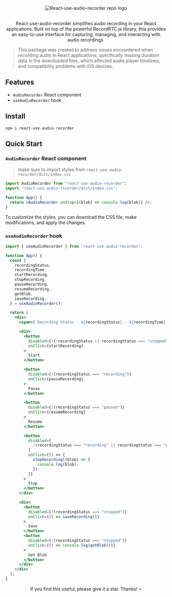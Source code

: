<div align="center">
  <img src="https://raw.githubusercontent.com/sankaSanjeeva/react-use-audio-recorder/main/media/repo-logo.png" alt="React-use-audio-recorder repo logo" />
</div>

<br>

<p align="center">
React-use-audio-recorder simplifies audio recording in your React applications. Built on top of the powerful RecordRTC.js library, this provides an easy-to-use interface for capturing, managing, and interacting with audio recordings.
</p>

> This package was created to address issues encountered when recording audio in React applications, specifically missing duration data in the downloaded files, which affected audio player timelines, and compatibility problems with iOS devices.

## Features

- `AudioRecorder` React component
- `useAudioRecorder` hook

## Install

    npm i react-use-audio-recorder

## Quick Start

### `AudioRecorder` React component

> make sure to import styles from `react-use-audio-recorder/dist/index.css`

```jsx
import AudioRecorder from "react-use-audio-recorder";
import "react-use-audio-recorder/dist/index.css";

function App() {
  return <AudioRecorder onStop={(blob) => console.log(blob)} />;
}
```

To customize the styles, you can download the CSS file, make modifications, and apply the changes.

### `useAudioRecorder` hook

```jsx
import { useAudioRecorder } from "react-use-audio-recorder";

function App() {
  const {
    recordingStatus,
    recordingTime,
    startRecording,
    stopRecording,
    pauseRecording,
    resumeRecording,
    getBlob,
    saveRecording,
  } = useAudioRecorder();

  return (
    <div>
      <span>{`Recording Status - ${recordingStatus} - ${recordingTime} s`}</span>

      <div>
        <button
          disabled={!(!recordingStatus || recordingStatus === "stopped")}
          onClick={startRecording}
        >
          Start
        </button>

        <button
          disabled={!(recordingStatus === "recording")}
          onClick={pauseRecording}
        >
          Pause
        </button>

        <button
          disabled={!(recordingStatus === "paused")}
          onClick={resumeRecording}
        >
          Resume
        </button>

        <button
          disabled={
            !(recordingStatus === "recording" || recordingStatus === "paused")
          }
          onClick={() => {
            stopRecording((blob) => {
              console.log(blob);
            });
          }}
        >
          Stop
        </button>
      </div>

      <div>
        <button
          disabled={!(recordingStatus === "stopped")}
          onClick={() => saveRecording()}
        >
          Save
        </button>
        <button
          disabled={!(recordingStatus === "stopped")}
          onClick={() => console.log(getBlob())}
        >
          Get Blob
        </button>
      </div>
    </div>
  );
}
```

<p align='center'>If you find this useful, please give it a star. Thanks! ⭐</p>

